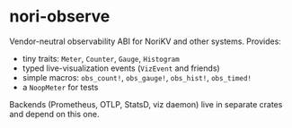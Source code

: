# nori-observe

Vendor-neutral observability ABI for NoriKV and other systems. Provides:
- tiny traits: `Meter`, `Counter`, `Gauge`, `Histogram`
- typed live-visualization events (`VizEvent` and friends)
- simple macros: `obs_count!`, `obs_gauge!`, `obs_hist!`, `obs_timed!`
- a `NoopMeter` for tests

Backends (Prometheus, OTLP, StatsD, viz daemon) live in separate crates and depend on this one.
